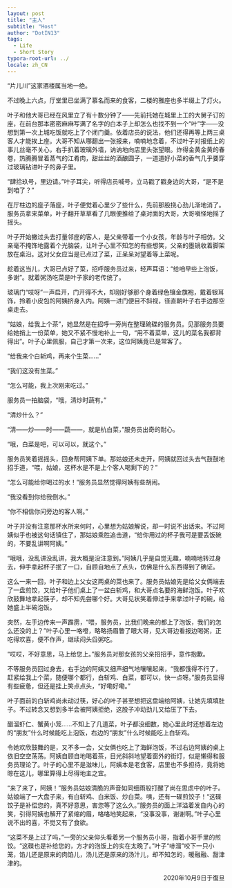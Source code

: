 ```yaml
---
layout: post
title: "主人"
subtitle: "Host"
author: "DotIN13"
tags:
  - Life
  - Short Story
typora-root-url: ../
locale: zh_CN
---
```


“片儿川”这家酒楼属当地一绝。

不过晚上六点，厅堂里已坐满了慕名而来的食客，二楼的雅座也多半缀上了灯火。

叶子和他大哥已经在风里立了有十数分钟了——先前托她在城里上工的大舅子订的座，在前台那本密密麻麻写满了名字的白本子上却怎么也找不到一个“叶”字——没想到第一次上城吃饭就吃上了个闭门羹。依着店员的说法，他们还得再等上两三桌客人才能挨上座。大哥不知从哪翻出一张报来，喃喃地念着，不过叶子对报纸上的事儿丝毫不关心，右手扒着玻璃外墙，讷讷地向店里头张望眼。炸得金黄金黄的春卷，热腾腾冒着蒸气的江肴肉，甜丝丝的酒酿圆子，一道道好小菜的香气几乎要穿过玻璃钻进叶子的鼻子里。

“肆拾玖号，里边请。”叶子耳尖，听得店员喊号，立马戳了戳身边的大哥，“是不是到咱了？”

在厅柱边的座子落座，叶子便觉着心里少了些什么，先前那股挠心劲儿渐地消了。服务员拿来菜单，叶子翻开草草看了几眼便推给了桌对面的大哥，大哥嗔怪地摇了摇头。

叶子开始撇过头去打量邻座的客人，是父亲带着一个小女孩，年龄与叶子相仿。父亲毫不掩饰地露着个光脑袋，让叶子心里不知怎的有些想笑，父亲的墨镜收着脚架放在桌沿。这对父女应当是已点过了菜，正呆呆对望着等上菜呢。

趁着这当儿，大哥已点好了菜，招呼服务员过来，轻声耳语：“给咱早些上泡饭，多谢”。就着粥汤吃菜是叶子家的老传统了。

玻璃门“吱呀”一声启开，门开得不大，却刚好够那个身着绿色镶金旗袍，戴着银耳饰，拎着小皮包的阿姨挤身入内。阿姨一进门便目不斜视，径直朝叶子右手边那空桌走去。

“姑娘，给我上个茶”，她显然是在招呼一旁尚在整理碗碟的服务员。见那服务员要给她捎上一份菜单，她又不紧不慢地补上一句，“用不着菜单，这儿的菜名我都背得出”。叶子心里佩服，自己才第一次来，这位阿姨竟已是常客了。

“给我来个白斩鸡，再来个生菜……”

“我们这没有生菜。”

“怎么可能，我上次刚来吃过。”

服务员一拍脑袋，“哦，清炒时蔬有。”

“清炒什么？”

“清——炒——时——蔬——，就是杭白菜，”服务员出奇的耐心。

“哦，白菜是吧，可以可以，就这个。”

服务员笑着摇摇头，回身帮阿姨下单。那姑娘还未走开，阿姨就回过头去气鼓鼓地招手道，“喂，姑娘，这杯水是不是上个客人喝剩下的？”

“怎么可能给你喝过的水！”服务员显然觉得阿姨有些胡闹。

“我没看到你给我倒水。”

“你不相信你问旁边的客人啊。”

叶子并没有注意那杯水所来何时，心里想为姑娘解说，却一时说不出话来。不过阿姨似乎也被这句话镇住了，那姑娘乘胜追击道，“给你用过的杯子我可是要丢饭碗的，不要乱讲啊阿姨。”

“哦哦，没乱讲没乱讲，我大概是没注意到。”阿姨几乎是自觉无趣，喃喃地转过身去，伸手拿起杯子抿了一口，自顾自地点了点头，仿佛是什么东西得到了确证。

这么一来一回，叶子和边上父女这两桌的菜也来了。服务员姑娘先是给父女俩端去了一盘煎饺，又给叶子他们桌上了一盆白斩鸡，和大哥点名要的海鲜泡饭。叶子欢欣鼓舞地拿起筷子，却不知先尝哪个好。大哥见状笑着伸过手来拿过叶子的碗，给她盛上半碗泡饭。

突然，左手边传来一声霹雳，“喂，服务员，比我们晚来的都上了泡饭，我们的怎么还没的上？”叶子心里一咯噔，略略扬眉瞥了眼大哥，见大哥边看报边喝粥，正吃得欢喜，便不作声，继续闷头舀粥吃。

“哎哎，不好意思，马上给您上。”服务员对那女孩的父亲招招手，意作抱歉。

不等服务员回过身去，右手边的阿姨又细声细气地嚷嚷起来，“我都饿得不行了，赶紧给我上个菜，随便哪个都行，白斩鸡、白菜，都可以，快一点呀。”服务员显得有些疲惫，但还是挂上笑点点头，“好嘞好嘞。”

叶子面前的白斩鸡尚未动过筷，好心的叶子甚至想把这盘端给阿姨，让她先填填肚子。不过转念又想到多半会被阿姨拒绝，这股子冲动劲儿又给压了下去。

醋溜虾仁、蟹黄小笼……不知上了几道菜，叶子都没细数，她心里此时还想着左边的“朋友”什么时候能吃上泡饭，右边的“朋友”什么时候能吃上白斩鸡。

令她欢欣鼓舞的是，又不多一会，父女俩也吃上了海鲜泡饭，不过右边阿姨的桌上依旧空空荡荡。阿姨自顾自地喝着茶，目光斜斜地望着窗外的街灯，似是懒得和服务员理论了。叶子的心里不是滋味儿，阿姨本是老食客，店里也不多担待，竟将她晾在这儿，哪里算得上尽得地主之宜。

“来了来了，阿姨！”服务员姑娘清脆的声音如同细雨般打醒了尚在思虑中的叶子。姑娘端了一大盘子来，有白斩鸡、白米饭、炒白菜。咦，还有一碟煎饺子！“这碟饺子是补偿您的，真不好意思，害您等了这么久。”服务员的面上洋溢着发自内心的笑，引得阿姨也解开了紧缩的眉，咯咯地笑起来，“没事没事，谢谢啊。”叶子心里说不出的喜，不觉又有了食欲。

“这菜不是上过了吗，”一旁的父亲仰头看着另一个服务员小哥，指着小哥手里的煎饺。“这碟也是补给您的，方才的泡饭上的实在太晚了。”叶子“哧溜”咬下一只小笼，馅儿还是原来的肉馅儿，汤儿还是原来的汤汁儿，却不知怎的，暖融融、甜津津的。

<div style="text-align: right;">2020年10月9日于復旦</div>


